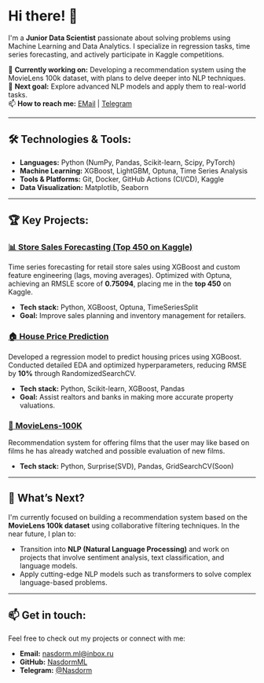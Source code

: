 # Hi there! 👋

I'm a **Junior Data Scientist** passionate about solving problems using Machine Learning and Data Analytics. I specialize in regression tasks, time series forecasting, and actively participate in Kaggle competitions.

🔭 **Currently working on:** Developing a recommendation system using the MovieLens 100k dataset, with plans to delve deeper into NLP techniques.  
🌱 **Next goal:** Explore advanced NLP models and apply them to real-world tasks.  
📫 **How to reach me:** [EMail](mailto:nasdorm.ml@inbox.ru) | [Telegram](https://t.me/Nasdorm)

---

## 🛠️ **Technologies & Tools:**

- **Languages:** Python (NumPy, Pandas, Scikit-learn, Scipy, PyTorch)
- **Machine Learning:** XGBoost, LightGBM, Optuna, Time Series Analysis
- **Tools & Platforms:** Git, Docker, GitHub Actions (CI/CD), Kaggle
- **Data Visualization:** Matplotlib, Seaborn

---

## 🏆 **Key Projects:**

### [📊 Store Sales Forecasting (Top 450 on Kaggle)](https://github.com/NasdormML/Time_Series)
Time series forecasting for retail store sales using XGBoost and custom feature engineering (lags, moving averages). Optimized with Optuna, achieving an RMSLE score of **0.75094**, placing me in the **top 450** on Kaggle.

- **Tech stack:** Python, XGBoost, Optuna, TimeSeriesSplit
- **Goal:** Improve sales planning and inventory management for retailers.

### [🏠 House Price Prediction](https://github.com/NasdormML/House_price_try)
Developed a regression model to predict housing prices using XGBoost. Conducted detailed EDA and optimized hyperparameters, reducing RMSE by **10%** through RandomizedSearchCV.

- **Tech stack:** Python, Scikit-learn, XGBoost, Pandas
- **Goal:** Assist realtors and banks in making more accurate property valuations.

### [🎥 MovieLens-100K](https://github.com/NasdormML/MovieLens-100K)
 Recommendation system for offering films that the user may like based on films he has already watched and possible evaluation of new films.
- **Tech stack:** Python, Surprise(SVD), Pandas, GridSearchCV(Soon)

---

## 🤔 **What’s Next?**

I'm currently focused on building a recommendation system based on the **MovieLens 100k dataset** using collaborative filtering techniques. In the near future, I plan to:
- Transition into **NLP (Natural Language Processing)** and work on projects that involve sentiment analysis, text classification, and language models.
- Apply cutting-edge NLP models such as transformers to solve complex language-based problems.

---

## 📫 **Get in touch:**

Feel free to check out my projects or connect with me:

- **Email:** [nasdorm.ml@inbox.ru](mailto:nasdorm.ml@inbox.ru)
- **GitHub:** [NasdormML](https://github.com/NasdormML)
- **Telegram:** [@Nasdorm](https://t.me/Nasdorm)
